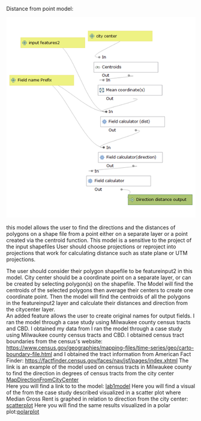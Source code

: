 Distance from point model:

![Image of model](Imageofpointdistancemodel.png)

this model allows the user to find the directions and the distances of polygons on a shape file from a point either on a 
separate layer or a point created via the centroid function. This model is a sensitive to the project of the input shapefiles
User should choose projections or reproject into projections that work for calculating distance such as state plane or UTM 
projections.  

The user should consider their polygon shapefile to be featureinput2 in this model. City center should be a coordinate point 
on a separate layer, or can be created by selecting polygon(s) on the shapefile. The Model will find the centroids of the 
selected polygons then average their centers to create one coordinate point. 
Then the model will find the centroids of all the polygons in the featureinput2 layer and calculate their distances and direction from the citycenter layer.  
An added feature allows the user to create original names for output fields.
I ran the model through a case study using Milwaukee county census tracts and CBD. I obtained my data from I ran the model through a case 
study using Milwaukee county census tracts and CBD. I obtained census tract boundaries from the census's website:
https://www.census.gov/geographies/mapping-files/time-series/geo/carto-boundary-file.html 
and I obtained the tract information from American Fact Finder: https://factfinder.census.gov/faces/nav/jsf/pages/index.xhtml
The link is an example of the model used on census tracts in Milwaukee county to find the direction in degrees of census tracts from the 
city center [MapDirectionFromCityCenter](DirectionFromCityCenterMilwaukeeMetropolitan.png)  
Here you will find a link to to the model: [lab1model](Distance_from_point.model3m.model3)
Here you will find a visual of the from the case study described visualized in a scatter plot where Median Gross Rent is graphed in 
relation to direction from the city center: [scatterplot](ScatterPlotRentvsDistance.html)
Here you will find the same results visualized in a polar plot:[polarplot](PolarPlotRentvsDirection.html)
